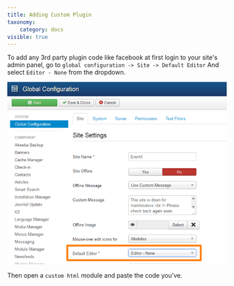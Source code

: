 ```yaml
---
title: Adding Custom Plugin
taxonomy:
    category: docs
visible: true
---
```


To add any 3rd party plugin code like facebook at first login to your site's admin panel, go to ```global configuration -> Site -> Default Editor``` And select ```Editor - None``` from the dropdown.

![Default editor none](editor-none.png)

Then open a ```custom html``` module and paste the code you've.